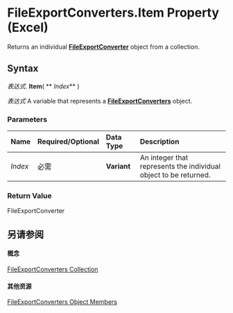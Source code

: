 
# FileExportConverters.Item Property (Excel)

Returns an individual  **[FileExportConverter](299f018e-0dfa-c101-7538-4a285918ac20.md)** object from a collection.


## Syntax

 _表达式_. **Item**( ** _Index_** )

 _表达式_ A variable that represents a **[FileExportConverters](f4b0500e-308a-42e7-a9eb-4a511b8ca754.md)** object.


### Parameters



|**Name**|**Required/Optional**|**Data Type**|**Description**|
|:-----|:-----|:-----|:-----|
| _Index_|必需|**Variant**|An integer that represents the individual object to be returned.|

### Return Value

FileExportConverter


## 另请参阅


#### 概念


[FileExportConverters Collection](f4b0500e-308a-42e7-a9eb-4a511b8ca754.md)
#### 其他资源


[FileExportConverters Object Members](http://msdn.microsoft.com/library/917273f1-ec63-7cfd-4aaf-15e5b4f0f956%28Office.15%29.aspx)